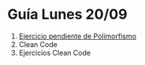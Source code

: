 # Guía Lunes 20/09

1. [Ejercicio pendiente de Polimorfismo](https://docs.google.com/presentation/d/1OwemJyp3y8UoPSennA7xagsG0z4CqsMRmsiqCkrkUn4/edit#slide=id.gc938043450_0_189)
2. Clean Code
3. Ejercicios Clean Code
